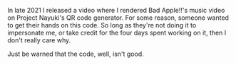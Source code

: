 In late 2021 I released a video where I rendered Bad Apple!!'s music video on Project Nayuki's QR code generator.
For some reason, someone wanted to get their hands on this code.
So long as they're not doing it to impersonate me, or take credit for the four days spent working on it, then I don't really care why.

Just be warned that the code, well, isn't good.
